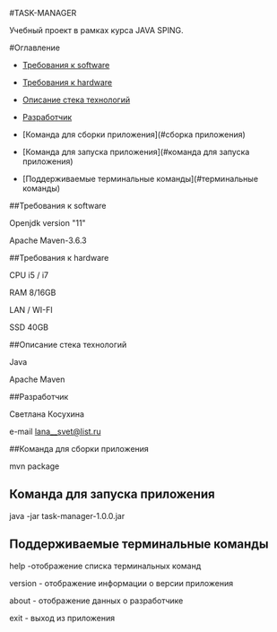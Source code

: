 #TASK-MANAGER

Учебный проект в рамках курса JAVA SPING.


#Оглавление


* [Требования к software](#software)

* [Требования к hardware](#hardware)

* [Описание стека технологий](#стек_технологий)
 
* [Разработчик](#разработчик)

* [Команда для сборки приложения](#сборка приложения)

* [Команда для запуска приложения](#команда для запуска приложения)

* [Поддерживаемые терминальные команды](#терминальные команды)



##Требования к software <a name = "software"> <a/> 

  Openjdk version "11"
  
  Apache Maven-3.6.3
  
##Требования к hardware <a name = "hardware"> <a/> 


  CPU i5 / i7
  
  RAM 8/16GB
  
  LAN / WI-FI
  
  SSD 40GB 
  

##Описание стека технологий <a name = "стек_технологий"> <a/>

  Java 
  
  Apache Maven

##Разработчик <a name = "разработчик"> <a/>

   Светлана Косухина
   
   e-mail <lana__svet@list.ru>  

##Команда для сборки приложения <a name = "сборка приложения"> <a/>

  mvn package

## Команда для запуска приложения <a name="команда для запуска приложения"> <a/>

 java -jar task-manager-1.0.0.jar

## Поддерживаемые терминальные команды <a name="терминальные команды"> <a/>


  help -отображение списка терминальных команд
  
  version - отображение информации о версии приложения
  
  about - отображение данных о разработчике
  
  exit - выход из приложения
  
    







